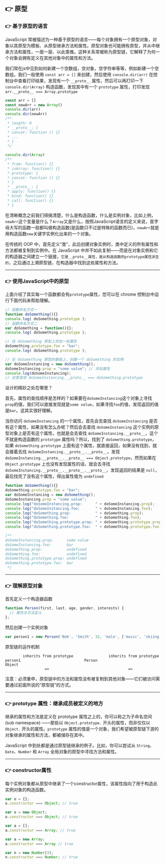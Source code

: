 ## 👉 原型

### 👉 基于原型的语言
JavaScript 常被描述为一种基于原型的语言——每个对象拥有一个原型对象，对象以其原型为模板、从原型继承方法和属性。原型对象也可能拥有原型，并从中继承方法和属性，一层一层、以此类推。这种关系常被称为原型链，它解释了为何一个对象会拥有定义在其他对象中的属性和方法。


我们常在js中见到如何新建一个空数组，空对象，空字符串等等，例如新建一个空数组，我们一般使用 `const arr = []` 来创建，然后使用 `console.dir(arr)` 在控制台中查看打印结果，发现有一个 `__proto__` 属性，然后可以再打印一下 `console.dir(Array)` 构造函数，发现其中有一个 `prototype` 属性，打印发现 `arr.__proto__ === Array.prototype`

```javascript
const arr = []
const newArr = new Array()
console.dir(arr)
console.dir(newArr)
/**
 * length: 0
 * __proto__: {
 * concat: function () {}
 * ...
 * }
 */

console.dir(Array)
/**
 * from: function() {}
 * isArray: function() {}
 * prototype: {
 * concat: function () {}
 * }
 * __proto__: {
 * apply: function() {}
 * bind: function() {}
 * call: function() {}
 * }
```

在清晰概念之前我们得搞清楚，什么是构造函数，什么是实例对象，比如上例，`newArr`这个变量是什么？`Array`又是什么，按照JavaScript语言的定义来说，首字母大写的函数一般都叫做构造函数(是函数只不过是特殊的函数而已)，`newArr`就是用构造函数`new`关键字实例化出来的一个对象。

在传统的 OOP 中，首先定义“类”，此后创建对象实例时，类中定义的所有属性和方法都被复制到实例中。在 JavaScript 中并不如此复制——而是在对象实例和它的构造器之间建立一个链接，`它是__proto__属性，是从构造函数的prototype属性派生的`，之后通过上溯原型链，在构造器中找到这些属性和方法。

---

### 👉 使用JavaScript中的原型
上面介绍了其实每一个函数都会有`prototype`属性，您可以在 chrome 控制台中运行下面代码来帮助理解。

```JavaScript
// 函数命名方式一
function doSomething(){}
console.log( doSomething.prototype );
// 函数命名方式二
var doSomething = function(){};
console.log( doSomething.prototype );

// 往 doSomething 原型上添加一些属性
doSomething.prototype.foo = "bar";
console.log( doSomething.prototype );

// 在 doSomething 原型的基础上，创建一个 doSomething 的实例
var doSomeInstancing = new doSomething();
doSomeInstancing.prop = "some value"; // 添加属性
console.log(doSomeInstancing);
// 这里发现 doSomeInstancing.__proto__ === doSomething.prototype
```

设计的精妙之处在哪里？

首先，属性的查找顺序是怎样的？如果要在`doSomeInstancing`这个对象上寻找`prop`的值，我们可以直接发现就是`some value`，如果寻找`foo`的值，发现返回的值是`bar`。这其实很好理解。

当你访问 `doSomeInstancing` 的一个属性，首先会去查找 `doSomeInstancing` 是否有这个属性，如果没有怎么办呢？然后会去查找 `doSomeInstancing` 这个实例的原型对象上是否有这个属性，也就是会去查找 `doSomeInstancing.__proto__`，这个不就是构造函数的 `prototype` 属性吗？所以，找到了 `doSomething.prototype`，如果 `doSomething.prototype` 上面有这个属性，就直接返回，如果没有找到，就会接着去找 `doSomeInstancing.__proto__.__proto__`，发现 `doSomeInstancing.__proto__.__proto__ === Object.prototype`，然而如果在 `Object.prototype` 上也没有发现属性的话，就会去寻找 `doSomeInstancing.__proto__.__proto__.__proto__`，发现返回的结果是 `null`，最后找完了没有这个属性，得出属性值为 `undefined`

```JavaScript
function doSomething(){}
doSomething.prototype.foo = "bar";
var doSomeInstancing = new doSomething();
doSomeInstancing.prop = "some value";
console.log("doSomeInstancing.prop:      " + doSomeInstancing.prop);
console.log("doSomeInstancing.foo:       " + doSomeInstancing.foo);
console.log("doSomething.prop:           " + doSomething.prop);
console.log("doSomething.foo:            " + doSomething.foo);
console.log("doSomething.prototype.prop: " + doSomething.prototype.prop);
console.log("doSomething.prototype.foo:  " + doSomething.prototype.foo);

/**
doSomeInstancing.prop:      some value
doSomeInstancing.foo:       bar
doSomething.prop:           undefined
doSomething.foo:            undefined
doSomething.prototype.prop: undefined
doSomething.prototype.foo:  bar
 */
```

---

### 👉 理解原型对象
首先定义一个构造器函数
```JavaScript
function Person(first, last, age, gender, interests) {
  // 属性与方法定义
};
```

然后创建一个实例对象
```JavaScript
var person1 = new Person('Bob', 'Smith', 32, 'male', ['music', 'skiing']);
```

原型链的运作机制
```
        inherits from prototype                inherits from prototype
person1                             Person                               Object
                  =>                                    =>
```

注意：必须重申，原型链中的方法和属性没有被复制到其他对象——它们被访问需要通过前面所说的“原型链”的方式。

---

### 👉 prototype 属性：继承成员被定义的地方
继承的属性和方法是定义在 prototype 属性之上的，你可以称之为子命名空间 (sub namespace) ——那些以 `Object.prototype.` 开头的属性，而非仅仅以 `Object.` 开头的属性。`prototype` 属性的值是一个对象，我们希望被原型链下游的对象继承的属性和方法，都被储存在其中。

JavaScript 中到处都是通过原型链继承的例子。比如，你可以尝试从 `String`、`Date`、`Number` 和 `Array` 全局对象的原型中寻找方法和属性。

---

### 👉 constructor属性
每个实例对象都从原型中继承了一个constructor属性，该属性指向了用于构造此实例对象的构造函数。

```JavaScript
var o = {};
o.constructor === Object; // true

var o = new Object;
o.constructor === Object; // true

var a = [];
a.constructor === Array; // true

var a = new Array;
a.constructor === Array // true

var n = new Number(3);
n.constructor === Number; // true
```
